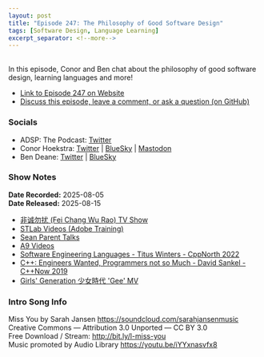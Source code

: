 ```yaml
---
layout: post
title: "Episode 247: The Philosophy of Good Software Design"
tags: [Software Design, Language Learning]
excerpt_separator: <!--more-->
---
```


<div id="buzzsprout-player-17672970"></div><script src="https://www.buzzsprout.com/1501960/episodes/17672970-episode-247-the-philosophy-of-good-software-design.js?container_id=buzzsprout-player-17672970&player=small" type="text/javascript" charset="utf-8"></script>

<br>In this episode, Conor and Ben chat about the philosophy of good software design, learning languages and more!

<!--more-->

* [Link to Episode 247 on Website](https://adspthepodcast.com/2025/08/15/Episode-247.html)
* [Discuss this episode, leave a comment, or ask a question (on GitHub)](https://github.com/codereport/adsp2/discussions/146)

### Socials
 
* ADSP: The Podcast: [Twitter](https://twitter.com/adspthepodcast)
* Conor Hoekstra: [Twitter](https://twitter.com/code_report) \| [BlueSky](https://bsky.app/profile/codereport.bsky.social) \| [Mastodon](https://mastodon.social/@code_report)
* Ben Deane: [Twitter](https://x.com/ben_deane) \| [BlueSky](https://bsky.app/profile/elbeno.com)

### Show Notes

**Date Recorded:** 2025-08-05 <br>
**Date Released:** 2025-08-15

* [非诚勿扰 (Fei Chang Wu Rao) TV Show](https://www.youtube.com/watch?v=6TDPZRrP_lQ)
* [STLab Videos (Adobe Training)](https://developer.adobe.com/cpp/training/)
* [Sean Parent Talks](https://sean-parent.stlab.cc/papers-and-presentations/)
* [A9 Videos](https://www.youtube.com/channel/UCYEYhkwzNWRsUkTCpTmChCg)
* [Software Engineering Languages - Titus Winters - CppNorth 2022](https://www.youtube.com/watch?v=yA_wUiNuhSc)
* [C++: Engineers Wanted, Programmers not so Much - David Sankel - C++Now 2019](https://www.youtube.com/watch?v=eRHLuuFMtx4)
* [Girls' Generation 少女時代 'Gee' MV](https://www.youtube.com/watch?v=mpoKx48WmEM)

### Intro Song Info
 
Miss You by Sarah Jansen https://soundcloud.com/sarahjansenmusic<br>
Creative Commons — Attribution 3.0 Unported — CC BY 3.0<br>
Free Download / Stream: http://bit.ly/l-miss-you<br>
Music promoted by Audio Library https://youtu.be/iYYxnasvfx8<br>
